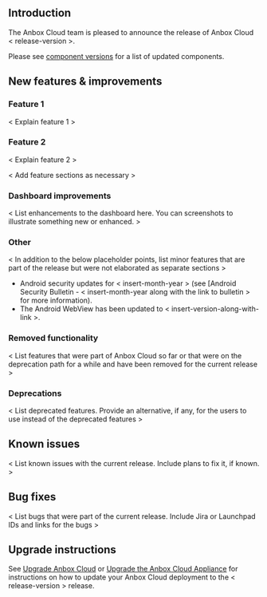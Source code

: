 ## Introduction

The Anbox Cloud team is pleased to announce the release of Anbox Cloud < release-version >.

Please see [component versions](https://anbox-cloud.io/docs/component-versions) for a list of updated components.

## New features & improvements

### Feature 1

< Explain feature 1 >

### Feature 2

< Explain feature 2 >


< Add feature sections as necessary >


### Dashboard improvements

< List enhancements to the dashboard here. You can screenshots to illustrate something new or enhanced. >


### Other

< In addition to the below placeholder points, list minor features that are part of the release but were not elaborated as separate sections >

* Android security updates for < insert-month-year > (see [Android Security Bulletin - < insert-month-year along with the link to bulletin > for more information).
* The Android WebView has been updated to < insert-version-along-with-link >.


### Removed functionality

< List features that were part of Anbox Cloud so far or that were on the deprecation path for a while and have been removed for the current release >


### Deprecations

< List deprecated features. Provide an alternative, if any, for the users to use instead of the deprecated features >


## Known issues

< List known issues with the current release. Include plans to fix it, if known. >


## Bug fixes

< List bugs that were part of the current release. Include Jira or Launchpad IDs and links for the bugs >

## Upgrade instructions

See [Upgrade Anbox Cloud](https://anbox-cloud.io/docs/howto/update/upgrade-anbox) or [Upgrade the Anbox Cloud Appliance](https://anbox-cloud.io/docs/howto/update/upgrade-appliance) for instructions on how to update your Anbox Cloud deployment to the < release-version > release.
